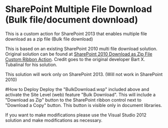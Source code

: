 # SharePoint Multiple File Download (Bulk file/document download)
This is a custom action for SharePoint 2013 that enables multiple file download as a zip file (Bulk file download)

This is based on an existing SharePoint 2010 multi file download solution. Original solution can be found at <a href="http://www.deviantpoint.com/post/2010/05/08/sharepoint-2010-download-as-zip-file-custom-ribbon-action.aspx">SharePoint 2010 Download as Zip File Custom Ribbon Action</a>. Credit goes to the original developer Bart X. Tubalinal for his solution.

This solution will work only on SharePoint 2013. (Will not work in SharePoint 2010)


#How to Deploy
Deploy the "BulkDownload.wsp" included above and activate the Site Level (web) feature "Bulk Download". This will include a "Download as Zip" button to the SharePoint ribbon control next to "Download a Copy" button. This button is visible only in document libraries.

If you want to make modifications please use the Visual Studio 2012 solution and make modifications as necessary.